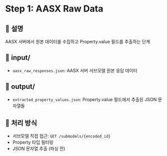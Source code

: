 # Step 1: AASX Raw Data

## 📝 설명
AASX 서버에서 원본 데이터를 수집하고 Property.value 필드를 추출하는 단계

## 📂 input/
- `aasx_raw_responses.json`: AASX 서버 서브모델 원본 응답 데이터

## 📂 output/  
- `extracted_property_values.json`: Property.value 필드에서 추출된 JSON 문자열들

## 🔧 처리 방식
- 서브모델 직접 접근: `GET /submodels/{encoded_id}`
- Property 타입 필터링
- JSON 문자열 추출 (파싱 전)
